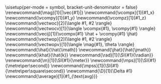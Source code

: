 \sisetup{per-mode = symbol, bracket-unit-denominator = false}
\renewcommand{\mag}[1]{\|\vec{#1}\|}
\newcommand{\vcompx}[1]{#1_x}
\newcommand{\vcompy}[1]{#1_y}
\newcommand{\vcompz}[1]{#1_z}
\newcommand{\vectwoc}[2]{\langle #1, #2 \rangle}
\newcommand{\vectwocv}[1]{\langle \vcompx{#1}, \vcompy{#1} \rangle}
\newcommand{\vecij}[1]{\vcompx{#1} \ihat + \vcompy{#1} \jhat}
\newcommand{\vectwop}[2]{\langle #1, #2 \rangle}
\newcommand{\vectwopv}[1]{\langle \mag{#1}, \theta \rangle}
\newcommand{\ihat}{\hat{\imath}}
\newcommand{\jhat}{\hat{\jmath}}
\newcommand{\khat}{\hat{k}}
\newcommand{\rad}[1]{\SI{#1}{\radian}}
\renewcommand{\m}[1]{\SI{#1}{\meter}}
\newcommand{\mps}[1]{\SI{#1}{\metre\per\second}}
\newcommand{\mpss}[1]{\SI{#1}{\metre\per\square\second}}
\newcommand{\D}[1]{\Delta #1}
\newcommand{\average}[1]{#1_{\text{avg}}}
